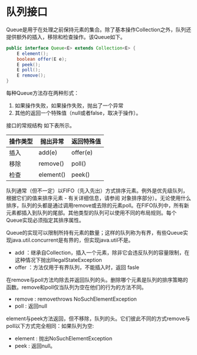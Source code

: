 # 队列接口

 Queue是用于在处理之前保持元素的集合。除了基本操作Collection之外，队列还提供额外的插入，移除和检查操作。该Queue如下。
```java
public interface Queue<E> extends Collection<E> {
    E element();
    boolean offer(E e);
    E peek();
    E poll();
    E remove();
}
```

每种Queue方法存在两种形式：
1. 如果操作失败，如果操作失败，抛出了一个异常
2. 其他的返回一个特殊值（null或者false，取决于操作）。

接口的常规结构 如下表所示。

| 操作类型 | 抛出异常 | 返回特殊值
|---------|----------|------------
| 插入    | add(e)    | offer(e)
| 移除    | remove()  | poll()
| 检查    | element() | peek()

队列通常（但不一定）以FIFO（先入先出）方式排序元素。例外是优先级队列，根据它们的值来排序元素 - 有关详细信息，请参阅 对象排序部分）。无论使用什么排序，队列的头都是通过调用remove或去除的元素poll。在FIFO队列中，所有新元素都插入到队列的尾部。其他类型的队列可以使用不同的布局规则。每个Queue实现必须指定其排序属性。

Queue的实现可以限制所持有元素的数量；这样的队列称为有界，有些Queue实现java.util.concurrent是有界的，但实现java.util不是。

* add ：继承自Collection，插入一个元素，除非它会违反队列的容量限制，在这种情况下抛出IllegalStateException
* offer ：方法仅用于有界队列，不能插入时，返回 fasle

在remove与poll方法均除去并返回队列的头。删除哪个元素是队列的排序策略的函数。remove和poll仅当队列为空在他们的行为的方法不同。
* remove : removethrows NoSuchElementException
* poll : 返回null

element与peek方法返回，但不移除，队列的头。它们彼此不同的方式remove与poll以下方式完全相同：如果队列为空:
* element : 抛出NoSuchElementException
* peek : 返回null。
